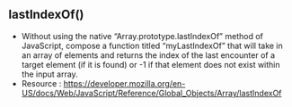 ## lastIndexOf()

- Without using the native “Array.prototype.lastIndexOf” method of JavaScript, compose a function titled “myLastIndexOf” that will take in an 
array of elements and returns the index of the last encounter of a target element (if it is found) or -1 if that element does not exist within 
the input array.
- Resource : https://developer.mozilla.org/en-US/docs/Web/JavaScript/Reference/Global_Objects/Array/lastIndexOf
